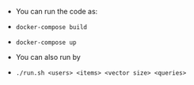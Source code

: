 - You can run the code as:
- `docker-compose build`
- `docker-compose up`


- You can also run by 
- `./run.sh <users> <items> <vector size> <queries>`